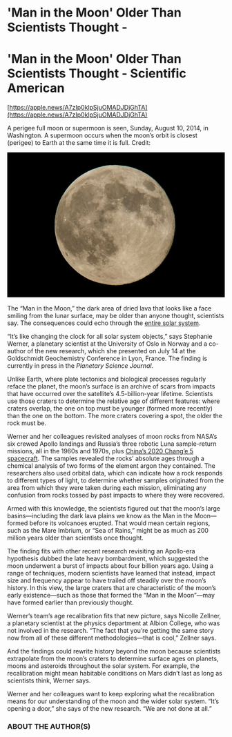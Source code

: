 # 'Man in the Moon' Older Than Scientists Thought -

# 'Man in the Moon' Older Than Scientists Thought - Scientific American

[https://apple.news/A7zIp0klpSjuOMADJDjGhTA](https://apple.news/A7zIp0klpSjuOMADJDjGhTA)

A perigee full moon or supermoon is seen, Sunday, August 10, 2014, in Washington. A supermoon occurs when the moon’s orbit is closest (perigee) to Earth at the same time it is full. Credit:

![78819D68-1F36-442E-8FDA2997515D03AC_source.jpeg]('Man%20in%20the%20Moon'%20Older%20Than%20Scientists%20Thought%20-%20.assets/78819D68-1F36-442E-8FDA2997515D03AC_source.jpeg)

The “Man in the Moon,” the dark area of dried lava that looks like a face smiling from the lunar surface, may be older than anyone thought, scientists say. The consequences could echo through the [entire solar system](https://www.scientificamerican.com/article/how-geologists-reveal-the-secrets-of-the-solar-system/).

“It’s like changing the clock for all solar system objects,” says Stephanie Werner, a planetary scientist at the University of Oslo in Norway and a co-author of the new research, which she presented on July 14 at the Goldschmidt Geochemistry Conference in Lyon, France. The finding is currently in press in the *Planetary Science Journal*.

Unlike Earth, where plate tectonics and biological processes regularly reface the planet, the moon’s surface is an archive of scars from impacts that have occurred over the satellite’s 4.5-billion-year lifetime. Scientists use those craters to determine the relative age of different features: where craters overlap, the one on top must be younger (formed more recently) than the one on the bottom. The more craters covering a spot, the older the rock must be.

Werner and her colleagues revisited analyses of moon rocks from NASA’s six crewed Apollo landings and Russia’s three robotic Luna sample-return missions, all in the 1960s and 1970s, plus [China’s 2020 Chang’e 5 spacecraft](https://www.scientificamerican.com/article/chinas-change-5-mission-launches-to-collect-lunar-samples/). The samples revealed the rocks’ absolute ages through a chemical analysis of two forms of the element argon they contained. The researchers also used orbital data, which can indicate how a rock responds to different types of light, to determine whether samples originated from the area from which they were taken during each mission, eliminating any confusion from rocks tossed by past impacts to where they were recovered.

Armed with this knowledge, the scientists figured out that the moon’s large basins—including the dark lava plains we know as the Man in the Moon—formed before its volcanoes erupted. That would mean certain regions, such as the Mare Imbrium, or “Sea of Rains,” might be as much as 200 million years older than scientists once thought.

The finding fits with other recent research revisiting an Apollo-era hypothesis dubbed the late heavy bombardment, which suggested the moon underwent a burst of impacts about four billion years ago. Using a range of techniques, modern scientists have learned that instead, impact size and frequency appear to have trailed off steadily over the moon’s history. In this view, the large craters that are characteristic of the moon’s early existence—such as those that formed the “Man in the Moon”—may have formed earlier than previously thought.

Werner’s team’s age recalibration fits that new picture, says Nicolle Zellner, a planetary scientist at the physics department at Albion College, who was not involved in the research. “The fact that you’re getting the same story now from all of these different methodologies—that is cool,” Zellner says.

And the findings could rewrite history beyond the moon because scientists extrapolate from the moon’s craters to determine surface ages on planets, moons and asteroids throughout the solar system. For example, the recalibration might mean habitable conditions on Mars didn’t last as long as scientists think, Werner says.

Werner and her colleagues want to keep exploring what the recalibration means for our understanding of the moon and the wider solar system. “It’s opening a door,” she says of the new research. “We are not done at all.”

### ABOUT THE AUTHOR(S)

